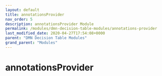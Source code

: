 ```yaml
---
layout: default
title: annotationsProvider 
nav_order: 5
description: annotationsProvider Module
permalink: /modules/dmn-decision-table-modules/annotations-provider
last_modified_date: 2020-04-27T17:54:08+0000
parent: "DMN Decision Table Modules"
grand_parent: "Modules"
---
```


# annotationsProvider